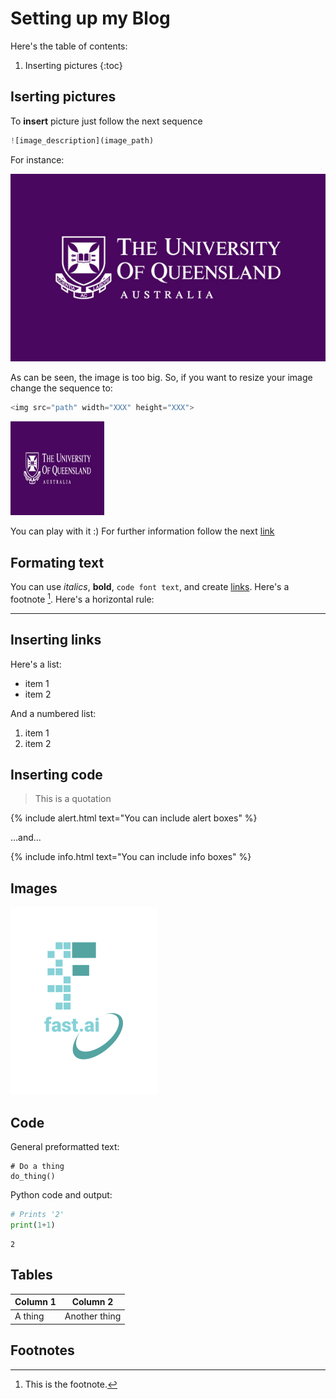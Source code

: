 # Setting up my Blog

Here's the table of contents:

1. Inserting pictures 
{:toc}

## Iserting pictures
To **insert** picture just follow the next sequence <br>
```python
![image_description](image_path)
```

For instance: <br>

![](/images/UQ2.jpg "Big UQ Logo")

As can be seen, the image is too big. So, if you want to resize your image change the sequence to:
```python
<img src="path" width="XXX" height="XXX">
```

<img src="../images/UQ2.jpg" width="150" height="150"> 

You can play with it :) 
For further information follow the next [link](https://gist.github.com/uupaa/f77d2bcf4dc7a294d109)


## Formating text

You can use *italics*, **bold**, `code font text`, and create [links](https://www.markdownguide.org/cheat-sheet/). Here's a footnote [^1]. Here's a horizontal rule:

---

## Inserting links

Here's a list:

- item 1
- item 2

And a numbered list:

1. item 1
1. item 2

## Inserting code

> This is a quotation

{% include alert.html text="You can include alert boxes" %}

...and...

{% include info.html text="You can include info boxes" %}

## Images

![](/images/logo.png "fast.ai's logos")

## Code

General preformatted text:

    # Do a thing
    do_thing()

Python code and output:

```python
# Prints '2'
print(1+1)
```

    2

## Tables

| Column 1 | Column 2 |
|-|-|
| A thing | Another thing |

## Footnotes

[^1]: This is the footnote.

